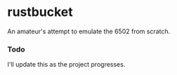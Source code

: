 # rustbucket

An amateur's attempt to emulate the 6502 from scratch.

### Todo

I'll update this as the project progresses.

